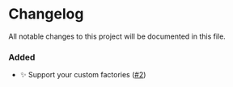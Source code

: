 # Changelog

All notable changes to this project will be documented in this file.

### Added

-   ✨ Support your custom factories ([#2](https://github.com/damianpumar/ts-injecty/pull/2))

